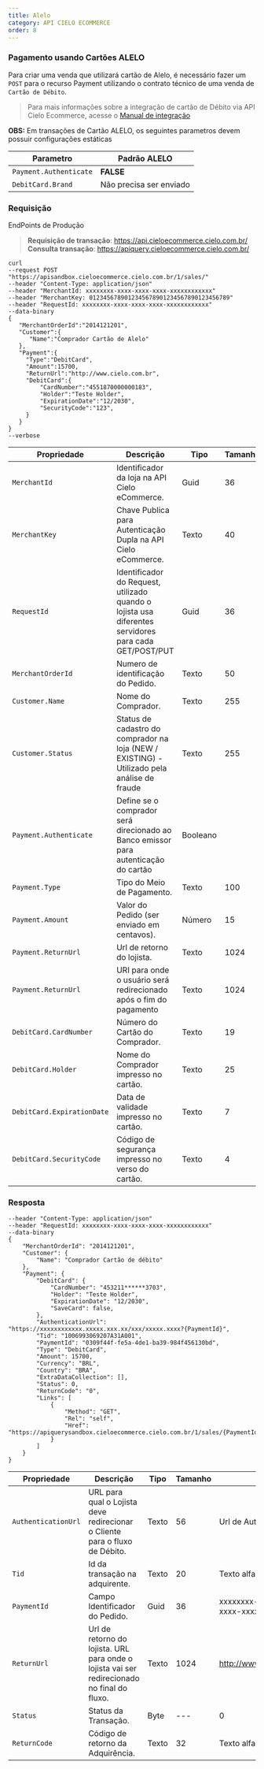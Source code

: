 ```yaml
---
title: Alelo
category: API CIELO ECOMMERCE
order: 8
---
```

### Pagamento usando Cartões ALELO

Para criar uma venda que utilizará cartão de Alelo, é necessário fazer um `POST` para o recurso Payment utilizando o contrato técnico de uma venda de `Cartão de Débito`.

> Para mais informações sobre a integração de cartão de Débito via API Cielo Ecommerce, acesse o [Manual de integração](https://developercielo.github.io/manual/cielo-ecommerce#criando-uma-venda-simplificada)

**OBS:** Em transações de Cartão ALELO, os seguintes parametros devem possuir configurações estáticas

|Parametro             |Padrão ALELO            |
|----------------------|------------------------|
|`Payment.Authenticate`| **FALSE**              |
|`DebitCard.Brand`     | Não precisa ser enviado| 

### Requisição

EndPoints de Produção

> **Requisição de transação**: https://api.cieloecommerce.cielo.com.br/
> **Consulta transação**: https://apiquery.cieloecommerce.cielo.com.br/

```shell
curl
--request POST "https://apisandbox.cieloecommerce.cielo.com.br/1/sales/"
--header "Content-Type: application/json"
--header "MerchantId: xxxxxxxx-xxxx-xxxx-xxxx-xxxxxxxxxxxx"
--header "MerchantKey: 0123456789012345678901234567890123456789"
--header "RequestId: xxxxxxxx-xxxx-xxxx-xxxx-xxxxxxxxxxxx"
--data-binary
{  
   "MerchantOrderId":"2014121201",
   "Customer":{  
      "Name":"Comprador Cartão de Alelo"
   },
   "Payment":{  
     "Type":"DebitCard",
     "Amount":15700,
     "ReturnUrl":"http://www.cielo.com.br",
     "DebitCard":{  
         "CardNumber":"4551870000000183",
         "Holder":"Teste Holder",
         "ExpirationDate":"12/2030",
         "SecurityCode":"123",
     }
   }
}
--verbose
```

| Propriedade                | Descrição                                                                                             | Tipo   | Tamanho | Obrigatório |
|----------------------------|-------------------------------------------------------------------------------------------------------|--------|---------|-------------|
| `MerchantId`               | Identificador da loja na API Cielo eCommerce.                                                         | Guid   | 36      | Sim         |
| `MerchantKey`              | Chave Publica para Autenticação Dupla na API Cielo eCommerce.                                         | Texto  | 40      | Sim         |
| `RequestId`                | Identificador do Request, utilizado quando o lojista usa diferentes servidores para cada GET/POST/PUT | Guid   | 36      | Não         |
| `MerchantOrderId`          | Numero de identificação do Pedido.                                                                    | Texto  | 50      | Sim         |
| `Customer.Name`            | Nome do Comprador.                                                                                    | Texto  | 255     | Não         |
| `Customer.Status`          | Status de cadastro do comprador na loja (NEW / EXISTING) - Utilizado pela análise de fraude           | Texto  | 255     | Não         |
| `Payment.Authenticate`     | Define se o comprador será direcionado ao Banco emissor para autenticação do cartão                   | Booleano|        |Não (Default false)
| `Payment.Type`             | Tipo do Meio de Pagamento.                                                                            | Texto  | 100     | Sim         |
| `Payment.Amount`           | Valor do Pedido (ser enviado em centavos).                                                            | Número | 15      | Sim         |
| `Payment.ReturnUrl`        | Url de retorno do lojista.                                                                            | Texto  | 1024    | Sim         |
| `Payment.ReturnUrl`        | URI para onde o usuário será redirecionado após o fim do pagamento                                    | Texto  | 1024    | Sim         |
| `DebitCard.CardNumber`     | Número do Cartão do Comprador.                                                                        | Texto  | 19      | Sim         |
| `DebitCard.Holder`         | Nome do Comprador impresso no cartão.                                                                 | Texto  | 25      | Não         |
| `DebitCard.ExpirationDate` | Data de validade impresso no cartão.                                                                  | Texto  | 7       | Sim         |
| `DebitCard.SecurityCode`   | Código de segurança impresso no verso do cartão.                                                      | Texto  | 4       | **Sim**         |


### Resposta

```shell
--header "Content-Type: application/json"
--header "RequestId: xxxxxxxx-xxxx-xxxx-xxxx-xxxxxxxxxxxx"
--data-binary
{
    "MerchantOrderId": "2014121201",
    "Customer": {
        "Name": "Comprador Cartão de débito"
    },
    "Payment": {
        "DebitCard": {
            "CardNumber": "453211******3703",
            "Holder": "Teste Holder",
            "ExpirationDate": "12/2030",
            "SaveCard": false,
        },
        "AuthenticationUrl": "https://xxxxxxxxxxxx.xxxxx.xxx.xx/xxx/xxxxx.xxxx?{PaymentId}",
        "Tid": "1006993069207A31A001",
        "PaymentId": "0309f44f-fe5a-4de1-ba39-984f456130bd",
        "Type": "DebitCard",
        "Amount": 15700,
        "Currency": "BRL",
        "Country": "BRA",
        "ExtraDataCollection": [],
        "Status": 0,
        "ReturnCode": "0",
        "Links": [
            {
                "Method": "GET",
                "Rel": "self",
                "Href": "https://apiquerysandbox.cieloecommerce.cielo.com.br/1/sales/{PaymentId}"
            }
        ]
    }
}
```

| Propriedade         | Descrição                                                                                   | Tipo  | Tamanho | Formato                              |
|---------------------|---------------------------------------------------------------------------------------------|-------|---------|--------------------------------------|
| `AuthenticationUrl` | URL para qual o Lojista deve redirecionar o Cliente para o fluxo de Débito.                 | Texto | 56      | Url de Autenticação                  |
| `Tid`               | Id da transação na adquirente.                                                              | Texto | 20      | Texto alfanumérico                   |
| `PaymentId`         | Campo Identificador do Pedido.                                                              | Guid  | 36      | xxxxxxxx-xxxx-xxxx-xxxx-xxxxxxxxxxxx |
| `ReturnUrl`         | Url de retorno do lojista. URL para onde o lojista vai ser redirecionado no final do fluxo. | Texto | 1024    | http://www.urllogista.com.br         |
| `Status`            | Status da Transação.                                                                        | Byte  | ---     | 0                                    |
| `ReturnCode`        | Código de retorno da Adquirência.                                                           | Texto | 32      | Texto alfanumérico                   |